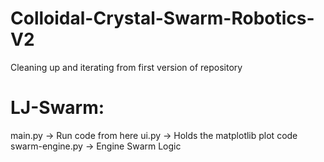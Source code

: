 # Colloidal-Crystal-Swarm-Robotics-V2
Cleaning up and iterating from first version of repository

# LJ-Swarm:
main.py -> Run code from here
ui.py -> Holds the matplotlib plot code
swarm-engine.py -> Engine Swarm Logic
